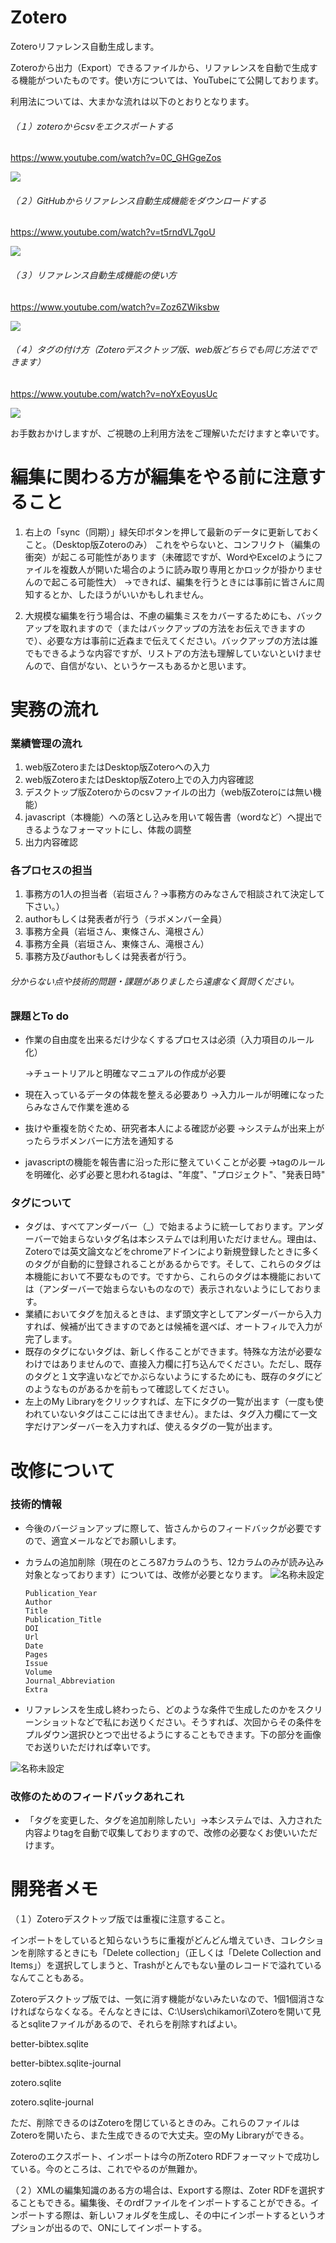 # Zotero

Zoteroリファレンス自動生成します。

Zoteroから出力（Export）できるファイルから、リファレンスを自動で生成する機能がついたものです。使い方については、YouTubeにて公開しております。

利用法については、大まかな流れは以下のとおりとなります。

###### （１）zoteroからcsvをエクスポートする

https://www.youtube.com/watch?v=0C_GHGgeZos

[![](https://img.youtube.com/vi/0C_GHGgeZos/0.jpg)](https://www.youtube.com/watch?v=0C_GHGgeZos)

###### （２）GitHubからリファレンス自動生成機能をダウンロードする

https://www.youtube.com/watch?v=t5rndVL7goU

[![](https://img.youtube.com/vi/t5rndVL7goU/0.jpg)](https://www.youtube.com/watch?v=t5rndVL7goU)

###### （３）リファレンス自動生成機能の使い方

https://www.youtube.com/watch?v=Zoz6ZWiksbw

[![](https://img.youtube.com/vi/Zoz6ZWiksbw/0.jpg)](https://www.youtube.com/watch?v=Zoz6ZWiksbw)

###### （４）タグの付け方（Zoteroデスクトップ版、web版どちらでも同じ方法でできます）

https://www.youtube.com/watch?v=noYxEoyusUc

[![](https://img.youtube.com/vi/noYxEoyusUc/0.jpg)](https://www.youtube.com/watch?v=noYxEoyusUc)

お手数おかけしますが、ご視聴の上利用方法をご理解いただけますと幸いです。

# 編集に関わる方が編集をやる前に注意すること

1. 右上の「sync（同期）」緑矢印ボタンを押して最新のデータに更新しておくこと。（Desktop版Zoteroのみ）
これをやらないと、コンフリクト（編集の衝突）が起こる可能性があります（未確認ですが、WordやExcelのようにファイルを複数人が開いた場合のように読み取り専用とかロックが掛かりませんので起こる可能性大）
→できれば、編集を行うときには事前に皆さんに周知するとか、したほうがいいかもしれません。

2. 大規模な編集を行う場合は、不慮の編集ミスをカバーするためにも、バックアップを取れますので（またはバックアップの方法をお伝えできますので）、必要な方は事前に近森まで伝えてください。バックアップの方法は誰でもできるような内容ですが、リストアの方法も理解していないといけませんので、自信がない、というケースもあるかと思います。

# 実務の流れ

### 業績管理の流れ

1. web版ZoteroまたはDesktop版Zoteroへの入力
2. web版ZoteroまたはDesktop版Zotero上での入力内容確認
3. デスクトップ版Zoteroからのcsvファイルの出力（web版Zoteroには無い機能）
4. javascript（本機能）への落とし込みを用いて報告書（wordなど）へ提出できるようなフォーマットにし、体裁の調整
5. 出力内容確認

### 各プロセスの担当

1. 事務方の1人の担当者（岩垣さん？→事務方のみなさんで相談されて決定して下さい。）
2. authorもしくは発表者が行う（ラボメンバー全員）
3. 事務方全員（岩垣さん、東條さん、滝根さん）
4. 事務方全員（岩垣さん、東條さん、滝根さん）
5. 事務方及びauthorもしくは発表者が行う。

###### 分からない点や技術的問題・課題がありましたら遠慮なく質問ください。

### 課題とTo do

- 作業の自由度を出来るだけ少なくするプロセスは必須（入力項目のルール化）

  →チュートリアルと明確なマニュアルの作成が必要

- 現在入っているデータの体裁を整える必要あり
  →入力ルールが明確になったらみなさんで作業を進める

- 抜けや重複を防ぐため、研究者本人による確認が必要
  →システムが出来上がったらラボメンバーに方法を通知する

- javascriptの機能を報告書に沿った形に整えていくことが必要
  →tagのルールを明確化、必ず必要と思われるtagは、"年度"、"プロジェクト"、"発表日時"
  
### タグについて

- タグは、すべてアンダーバー（_）で始まるように統一しております。アンダーバーで始まらないタグ名は本システムでは利用いただけません。理由は、Zoteroでは英文論文などをchromeアドインにより新規登録したときに多くのタグが自動的に登録されることがあるからです。そして、これらのタグは本機能において不要なものです。ですから、これらのタグは本機能においては（アンダーバーで始まらないものなので）表示されないようにしております。
- 業績においてタグを加えるときは、まず頭文字としてアンダーバーから入力すれば、候補が出てきますのであとは候補を選べば、オートフィルで入力が完了します。
- 既存のタグにないタグは、新しく作ることができます。特殊な方法が必要なわけではありませんので、直接入力欄に打ち込んでください。ただし、既存のタグと１文字違いなどでかぶらないようにするためにも、既存のタグにどのようなものがあるかを前もって確認してください。
- 左上のMy Libraryをクリックすれば、左下にタグの一覧が出ます（一度も使われていないタグはここには出てきません）。または、タグ入力欄にて一文字だけアンダーバーを入力すれば、使えるタグの一覧が出ます。

# 改修について

### 技術的情報

- 今後のバージョンアップに際して、皆さんからのフィードバックが必要ですので、適宜メールなどでお願いします。

- カラムの追加削除（現在のところ87カラムのうち、12カラムのみが読み込み対象となっております）については、改修が必要となります。
![名称未設定](https://user-images.githubusercontent.com/52732083/82809349-defc2080-9ec6-11ea-8723-fd597a2cec64.jpg)


  ```
  Publication_Year
  Author
  Title
  Publication_Title
  DOI
  Url
  Date
  Pages
  Issue
  Volume
  Journal_Abbreviation
  Extra
  ```

- リファレンスを生成し終わったら、どのような条件で生成したのかをスクリーンショットなどで私にお送りください。そうすれば、次回からその条件をプルダウン選択ひとつで出せるようにすることもできます。下の部分を画像でお送りいただければ幸いです。

![名称未設定](https://user-images.githubusercontent.com/52732083/82809568-5cc02c00-9ec7-11ea-9abc-75423644422c.jpg)


### 改修のためのフィードバックあれこれ

- 「タグを変更した、タグを追加削除したい」→本システムでは、入力された内容よりtagを自動で収集しておりますので、改修の必要なくお使いいただけます。



# 開発者メモ

（１）Zoteroデスクトップ版では重複に注意すること。

インポートをしていると知らないうちに重複がどんどん増えていき、コレクションを削除するときにも「Delete collection」（正しくは「Delete Collection and Items」）を選択してしまうと、Trashがとんでもない量のレコードで溢れているなんてこともある。

Zoteroデスクトップ版では、一気に消す機能がないみたいなので、1個1個消さなければならなくなる。そんなときには、C:\Users\chikamori\Zoteroを開いて見るとsqliteファイルがあるので、それらを削除すればよい。

better-bibtex.sqlite

better-bibtex.sqlite-journal

zotero.sqlite

zotero.sqlite-journal

ただ、削除できるのはZoteroを閉じているときのみ。これらのファイルはZoteroを開いたら、また生成できるので大丈夫。空のMy Libraryができる。

Zoteroのエクスポート、インポートは今の所Zotero RDFフォーマットで成功している。今のところは、これでやるのが無難か。

（２）XMLの編集知識のある方の場合は、Exportする際は、Zoter RDFを選択することもできる。編集後、そのrdfファイルをインポートすることができる。インポートする際は、新しいフォルダを生成し、その中にインポートするというオプションが出るので、ONにしてインポートする。
